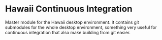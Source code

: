 Hawaii Continuous Integration
=============================

Master module for the Hawaii desktop environment.
It contains git submodules for the whole desktop environment, something
very useful for continuous integration that also make building from git
easier.
